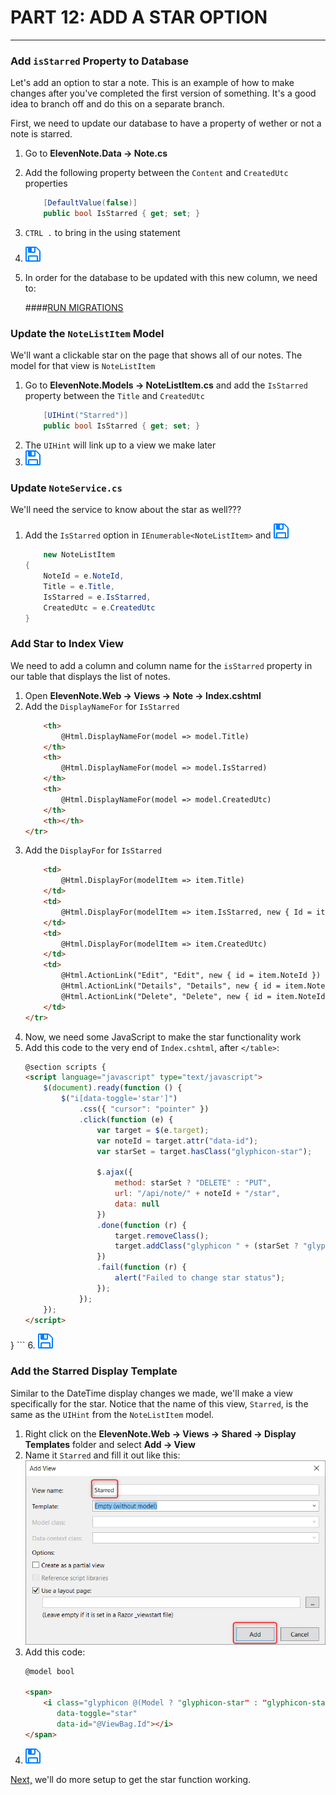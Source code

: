 # PART 12: ADD A STAR OPTION
---
### Add `isStarred` Property to Database
Let's add an option to star a note.  This is an example of how to make changes after you've completed the first version of something. It's a good idea to branch off and do this on a separate branch.

First, we need to update our database to have a property of wether or not a note is starred.

1. Go to **ElevenNote.Data -> Note.cs**
2. Add the following property between the `Content` and `CreatedUtc` properties
    ```cs
        [DefaultValue(false)]
        public bool IsStarred { get; set; }
    ```
3. `CTRL .` to bring in the using statement
4. ![Save](../assets/font-awesome-save.png)
5. In order for the database to be updated with this new column, we need to:

    ####[RUN MIGRATIONS](../3-DatabaseSetup/3.0b-Migrations.md)

### Update the `NoteListItem` Model
We'll want a clickable star on the page that shows all of our notes. The model for that view is `NoteListItem`

1. Go to **ElevenNote.Models -> NoteListItem.cs** and add the `IsStarred` property between the `Title` and `CreatedUtc`
    ```cs
        [UIHint("Starred")]
        public bool IsStarred { get; set; }
    ```
2. The `UIHint` will link up to a view we make later
3. ![Save](../assets/font-awesome-save.png)

### Update `NoteService.cs`
We'll need the service to know about the star as well???

1. Add the `IsStarred` option in  `IEnumerable<NoteListItem>`  and ![Save](../assets/font-awesome-save.png)
    ```cs
        new NoteListItem
    {
        NoteId = e.NoteId,
        Title = e.Title,
        IsStarred = e.IsStarred,
        CreatedUtc = e.CreatedUtc
    }
    ```

### Add Star to Index View
We need to add a column and column name for the `isStarred` property in our table that displays the list of notes.

1. Open **ElevenNote.Web -> Views -> Note -> Index.cshtml**
2. Add the `DisplayNameFor` for `IsStarred`
    ```html
        <th>
            @Html.DisplayNameFor(model => model.Title)
        </th>
        <th>
            @Html.DisplayNameFor(model => model.IsStarred)
        </th>
        <th>
            @Html.DisplayNameFor(model => model.CreatedUtc)
        </th>
        <th></th>
    </tr>
    ```
3. Add the `DisplayFor` for `IsStarred`
    ```html
        <td>
            @Html.DisplayFor(modelItem => item.Title)
        </td>
        <td>
            @Html.DisplayFor(modelItem => item.IsStarred, new { Id = item.NoteId })
        </td>
        <td>
            @Html.DisplayFor(modelItem => item.CreatedUtc)
        </td>
        <td>
            @Html.ActionLink("Edit", "Edit", new { id = item.NoteId }) |
            @Html.ActionLink("Details", "Details", new { id = item.NoteId }) |
            @Html.ActionLink("Delete", "Delete", new { id = item.NoteId })
        </td>
    </tr>
    ```
4. Now, we need some JavaScript to make the star functionality work
5. Add this code to the very end of `Index.cshtml`, after `</table>`:
    ```html
    @section scripts {
    <script language="javascript" type="text/javascript">
        $(document).ready(function () {
            $("i[data-toggle='star']")
                .css({ "cursor": "pointer" })
                .click(function (e) {
                    var target = $(e.target);
                    var noteId = target.attr("data-id");
                    var starSet = target.hasClass("glyphicon-star");

                    $.ajax({
                        method: starSet ? "DELETE" : "PUT",
                        url: "/api/note/" + noteId + "/star",
                        data: null
                    })
                    .done(function (r) {
                        target.removeClass();
                        target.addClass("glyphicon " + (starSet ? "glyphicon-star-empty" : "glyphicon-star"));
                    })
                    .fail(function (r) {
                        alert("Failed to change star status");
                    });
                });
        });
    </script>
}
    ```
6. ![Save](../assets/font-awesome-save.png)

### Add the Starred Display Template
Similar to the DateTime display changes we made, we'll make a view specifically for the star. Notice that the name of this view, `Starred`, is the same as the `UIHint` from the `NoteListItem` model.

1. Right click on the **ElevenNote.Web -> Views -> Shared -> Display Templates** folder and select **Add -> View**
2. Name it `Starred` and fill it out like this:
![Starred View](../assets/12.0-A.png)
3. Add this code:
    ```html
    @model bool

    <span>
        <i class="glyphicon @(Model ? "glyphicon-star" : "glyphicon-star-empty")"
           data-toggle="star"
           data-id="@ViewBag.Id"></i>
    </span>
    ```
4. ![Save](../assets/font-awesome-save.png)

[Next,](12.1-StarSetup.md) we'll do more setup to get the star function working. 


